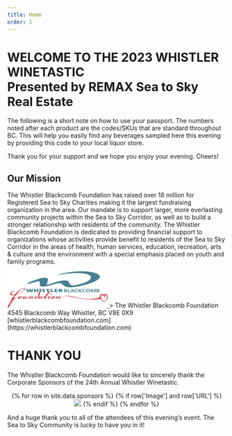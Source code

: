 ```yaml
---
title: Home
order: 1
---
```


# WELCOME TO THE 2023 WHISTLER WINETASTIC<BR>Presented by REMAX Sea to Sky Real Estate

The following is a short note on how to use your passport. The numbers noted after each product are the codes/SKUs that are standard throughout BC. This will help you easily find any beverages sampled here this evening by providing this code to your local liquor store.

Thank you for your support and we hope you enjoy your evening. Cheers!

## Our Mission

The Whistler Blackcomb Foundation has raised over 18 million for Registered Sea to Sky Charities making it the largest fundraising organization in the area. Our mandate is to support larger, more everlasting community projects within the Sea to Sky Corridor, as well as to build a stronger relationship with residents of the community. The Whistler Blackcomb Foundation is dedicated to providing financial support to organizations whose activities provide benefit to residents of the Sea to Sky Corridor in the areas of health, human services, education, recreation, arts & culture and the environment with a special emphasis placed on youth and family programs.

<a href="https://whistlerblackcombfoundation.com">
<img style="max-height:6em" src="images/wbf-logo.png">
</a>
> The Whistler Blackcomb Foundation  
4545 Blackcomb Way  
Whistler, BC  
V8E 0X9  
[whistlerblackcombfoundation.com](https://whistlerblackcombfoundation.com)

# THANK YOU

The Whistler Blackcomb Foundation would like to sincerely thank the Corporate Sponsors of the 24th Annual Whistler Winetastic.  

<div style="text-align:center">
  {% for row in site.data.sponsors %}
    {% if row['Image'] and row['URL'] %}
      <a href="{{row['URL']}}"><img src="{{row['Image']}}" style="max-height:6em"></a>
    {% endif %}
  {% endfor %}
</div>

And a huge thank you to all of the attendees of this evening’s event. The Sea to Sky Community is lucky to have you in it!
